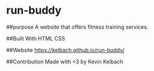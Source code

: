 # run-buddy

##purpose
A website that offers fitness training services.

##Built With
HTML
CSS

##Website
https://kelbach.github.io/run-buddy/

##Contribution
Made with <3 by Kevin Kelbach
